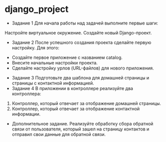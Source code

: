 # django_project
* Задание 1 Для начала работы над задачей выполните первые шаги:

Настройте виртуальное окружение.
Создайте новый Django-проект.
* Задание 2 После успешного создания проекта сделайте первую настройку. Для этого:
- Создайте первое приложение с названием catalog.
- Внесите начальные настройки проекта.
- Сделайте настройку урлов (URL-файлов) для нового приложения.
* Задание 3 Подготовьте два шаблона для домашней страницы и страницы с контактной информацией.
* Задание 4 В приложении в контроллере реализуйте два контроллера:
 1) Контроллер, который отвечает за отображение домашней страницы.
 2) Контроллер, который отвечает за отображение контактной информации.
* Дополнительное задание. Реализуйте обработку сбора обратной связи от пользователя, который зашел на страницу контактов и отправил свои данные для обратной связи.
